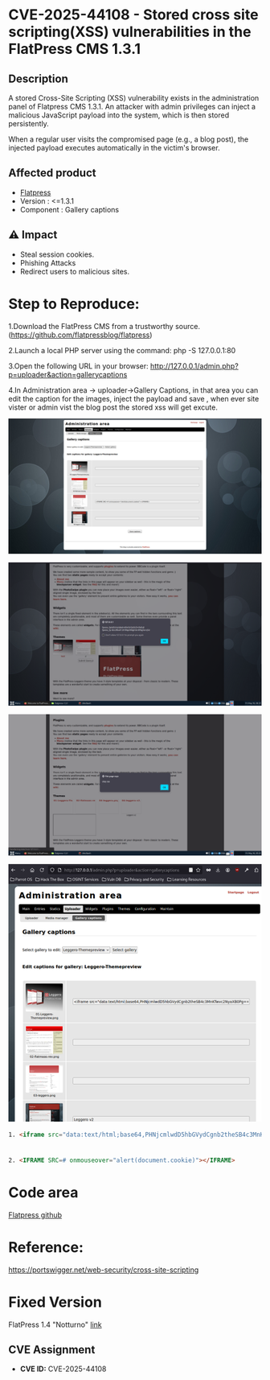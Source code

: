 
# CVE-2025-44108  - Stored cross site scripting(XSS) vulnerabilities in the FlatPress CMS 1.3.1

## Description 
A stored Cross-Site Scripting (XSS) vulnerability exists in the administration panel of Flatpress CMS 1.3.1. An attacker with admin privileges can inject a malicious JavaScript payload into the system, which is then stored persistently.

When a regular user visits the compromised page (e.g., a blog post), the injected payload executes automatically in the victim's browser.

## Affected product
- [Flatpress](https://www.flatpress.org/)
- Version : <=1.3.1
- Component : Gallery captions  

## ⚠️ Impact
- Steal session cookies. 
- Phishing Attacks
- Redirect users to malicious sites. 

# Step to Reproduce:

1.Download the FlatPress CMS from a trustworthy source. (https://github.com/flatpressblog/flatpress)

2.Launch a local PHP server using the command: php -S 127.0.0.1:80

3.Open the following URL in your browser: http://127.0.0.1/admin.php?p=uploader&action=gallerycaptions

4.In Administration area -> uploader->Gallery Captions, in that area you can edit the caption for the images, inject the payload and save , when ever site vister or admin vist the blog post the stored xss will get excute.



![Imge](https://github.com/harish0x/harish0x.github.io/blob/master/assets/img/cve44108/1.png)   
  
   

![Imge](https://github.com/harish0x/harish0x.github.io/blob/master/assets/img/cve44108/2.png)   

  

![Imge](https://github.com/harish0x/harish0x.github.io/blob/master/assets/img/cve44108/3.png) 
  


![Imge](https://github.com/harish0x/harish0x.github.io/blob/master/assets/img/cve44108/4.png)

   
   


```html
1. <iframe src="data:text/html;base64,PHNjcmlwdD5hbGVydCgnb2theSB4c3MnKTwvc2NyaXB0Pg=="></iframe>


2. <IFRAME SRC=# onmouseover="alert(document.cookie)"></IFRAME>

```


# Code area
[Flatpress github](https://github.com/flatpressblog/flatpress/commit/02a69013214a7d4c32b6b85aad7006b52acca329)

# Reference:
https://portswigger.net/web-security/cross-site-scripting

# Fixed Version
FlatPress 1.4 "Notturno" [link](https://www.flatpress.org/2025/01/20/flatpress-14-notturno-release-candidate-1-published/)

##  CVE Assignment
- **CVE ID:** CVE-2025-44108
